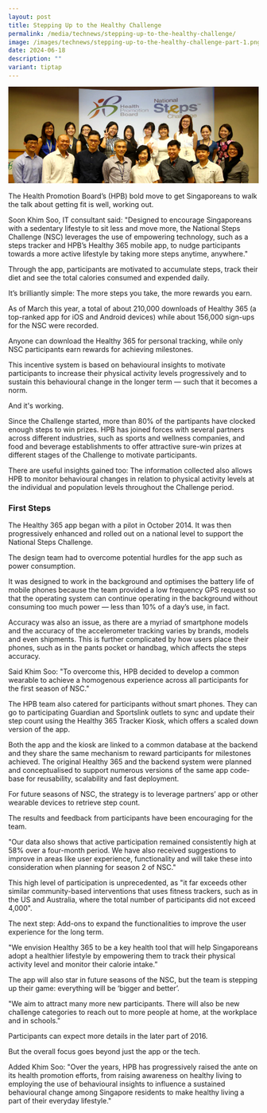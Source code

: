 ```yaml
---
layout: post
title: Stepping Up to the Healthy Challenge
permalink: /media/technews/stepping-up-to-the-healthy-challenge/
image: /images/technews/stepping-up-to-the-healthy-challenge-part-1.png
date: 2024-06-18
description: ""
variant: tiptap
---
```

![stepping up to the healthy challenge](/images/technews/stepping-up-to-the-healthy-challenge-part-1.png)

The Health Promotion Board’s (HPB) bold move to get Singaporeans to walk the talk about getting fit is well, working out.

Soon Khim Soo, IT consultant said: "Designed to encourage Singaporeans with a sedentary lifestyle to sit less and move more, the National Steps Challenge (NSC) leverages the use of empowering technology, such as a steps tracker and HPB’s Healthy 365 mobile app, to nudge participants towards a more active lifestyle by taking more steps anytime, anywhere."

Through the app, participants are motivated to accumulate steps, track their diet and see the total calories consumed and expended daily.

It’s brilliantly simple: The more steps you take, the more rewards you earn.

As of March this year, a total of about 210,000 downloads of Healthy 365 (a top-ranked app for iOS and Android devices) while about 156,000 sign-ups for the NSC were recorded.

Anyone can download the Healthy 365 for personal tracking, while only NSC participants earn rewards for achieving milestones.

This incentive system is based on behavioural insights to motivate participants to increase their physical activity levels progressively and to sustain this behavioural change in the longer term — such that it becomes a norm. 

And it's working. 

Since the Challenge started, more than 80% of the partipants have clocked enough steps to win prizes. HPB has joined forces with several partners across different industries, such as sports and wellness companies, and food and beverage establishments to offer attractive sure-win prizes at different stages of the Challenge to motivate participants.

There are useful insights gained too: The information collected also allows HPB to monitor behavioural changes in relation to physical activity levels at the individual and population levels throughout the Challenge period. 

### **First Steps**
The Healthy 365 app began with a pilot in October 2014. It was then progressively enhanced and rolled out on a national level to support the National Steps Challenge.

The design team had to overcome potential hurdles for the app such as power consumption.

It was designed to work in the background and optimises the battery life of mobile phones because the team provided a low frequency GPS request so that the operating system can continue operating in the background without consuming too much power — less than 10% of a day’s use, in fact.

Accuracy was also an issue, as there are a myriad of smartphone models and the accuracy of the accelerometer tracking varies by brands, models and even shipments. This is further complicated by how users place their phones, such as in the pants pocket or handbag, which affects the steps accuracy.

Said Khim Soo: "To overcome this, HPB decided to develop a common wearable to achieve a homogenous experience across all participants for the first season of NSC." 

The HPB team also catered for participants without smart phones. They can go to participating Guardian and Sportslink outlets to sync and update their step count using the Healthy 365 Tracker Kiosk, which offers a scaled down version of the app.

Both the app and the kiosk are linked to a common database at the backend and they share the same mechanism to reward participants for milestones achieved.  The original Healthy 365 and the backend system were planned and conceptualised to support numerous versions of the same app code-base for reusability, scalability and fast deployment. 

For future seasons of NSC, the strategy is to leverage partners’ app or other wearable devices to retrieve step count.

The results and feedback from participants have been encouraging for the team.

"Our data also shows that active participation remained consistently high at 58% over a four-month period. We have also received suggestions to improve in areas like user experience, functionality and will take these into consideration when planning for season 2 of NSC."

This high level of participation is unprecedented, as "it far exceeds other similar community-based interventions that uses fitness trackers, such as in the US and Australia, where the total number of participants did not exceed 4,000". 

The next step: Add-ons to expand the functionalities to improve the user experience for the long term.

"We envision Healthy 365 to be a key health tool that will help Singaporeans adopt a healthier lifestyle by empowering them to track their physical activity level and monitor their calorie intake.”

The app will also star in future seasons of the NSC, but the team is stepping up their game: everything will be ‘bigger and better’.  

"We aim to attract many more new participants.  There will also be new challenge categories to reach out to more people at home, at the workplace and in schools."

Participants can expect more details in the later part of 2016.

But the overall focus goes beyond just the app or the tech.

Added Khim Soo: "Over the years, HPB has progressively raised the ante on its health promotion efforts, from raising awareness on healthy living to employing the use of behavioural insights to influence a sustained behavioural change among Singapore residents to make healthy living a part of their everyday lifestyle."